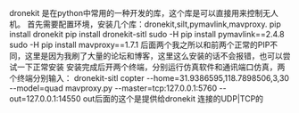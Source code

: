dronekit 是在python中常用的一种开发的库，这个库是可以直接用来控制无人机。
首先需要配置环境，安装几个库：dronekit,silt,pymavlink,mavproxy.
pip install dronekit 
pip install dronekit-sitl
sudo -H pip install pymavlink==2.4.8
sudo -H pip install mavproxy==1.7.1
后面两个我之所以和前两个正常的PIP不同，这里是因为我刷了大量的论坛和博客，这里这么安装的话不会报错，也可以尝试一下正常安装
安装完成后开两个终端，分别运行仿真软件和通讯端口仿真，两个终端分别输入：
dronekit-sitl  copter --home=31.9386595,118.7898506,3,30 --model=quad
mavproxy.py --master=tcp:127.0.0.1:5760 --out=127.0.0.1:14550 
out后面的这个是提供给dronekit 连接的UDP|TCP的

